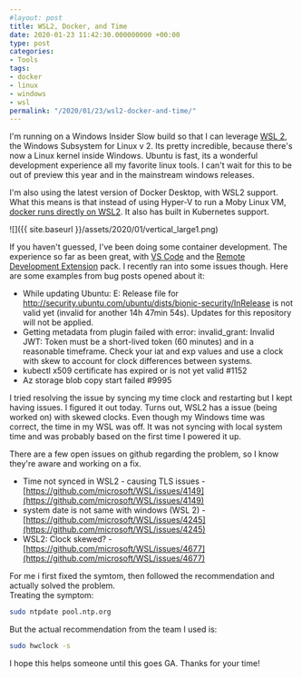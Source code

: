 ```yaml
---
#layout: post
title: WSL2, Docker, and Time
date: 2020-01-23 11:42:30.000000000 +00:00
type: post
categories:
- Tools
tags:
- docker
- linux
- windows
- wsl
permalink: "/2020/01/23/wsl2-docker-and-time/"
---
```

I'm running on a Windows Insider Slow build so that I can leverage [WSL 2](https://docs.microsoft.com/en-us/windows/wsl/wsl2-index), the Windows Subsystem for Linux v 2. Its pretty incredible, because there's now a Linux kernel inside Windows. Ubuntu is fast, its a wonderful development experience all my favorite linux tools. I can't wait for this to be out of preview this year and in the mainstream windows releases.

I'm also using the latest version of Docker Desktop, with WSL2 support. What this means is that instead of using Hyper-V to run a Moby Linux VM, [docker runs directly on WSL2](https://docs.docker.com/docker-for-windows/wsl-tech-preview/). It also has built in Kubernetes support.

![]({{ site.baseurl }}/assets/2020/01/vertical_large1.png)

If you haven't guessed, I've been doing some container development. The experience so far as been great, with [VS Code](https://code.visualstudio.com/) and the [Remote Development Extension](https://marketplace.visualstudio.com/items?itemName=ms-vscode-remote.vscode-remote-extensionpack) pack. I recently ran into some issues though. Here are some examples from bug posts opened about it:

*   While updating Ubuntu: E: Release file for http://security.ubuntu.com/ubuntu/dists/bionic-security/InRelease is not valid yet (invalid for another 14h 47min 54s). Updates for this repository will not be applied.
*   Getting metadata from plugin failed with error: invalid\_grant: Invalid JWT: Token must be a short-lived token (60 minutes) and in a reasonable timeframe. Check your iat and exp values and use a clock with skew to account for clock differences between systems.
*   kubectl x509 certificate has expired or is not yet valid #1152
*   Az storage blob copy start failed #9995

I tried resolving the issue by syncing my time clock and restarting but I kept having issues. I figured it out today. Turns out, WSL2 has a issue (being worked on) with skewed clocks. Even though my Windows time was correct, the time in my WSL was off. It was not syncing with local system time and was probably based on the first time I powered it up.

There are a few open issues on github regarding the problem, so I know they're aware and working on a fix.

*   Time not synced in WSL2 - causing TLS issues - [https://github.com/microsoft/WSL/issues/4149](https://github.com/microsoft/WSL/issues/4149)
*   system date is not same with windows (WSL 2) - [https://github.com/microsoft/WSL/issues/4245](https://github.com/microsoft/WSL/issues/4245)
*   WSL2: Clock skewed? - [https://github.com/microsoft/WSL/issues/4677](https://github.com/microsoft/WSL/issues/4677)

For me i first fixed the symtom, then followed the recommendation and actually solved the problem.  
Treating the symptom:

```bash
sudo ntpdate pool.ntp.org
```

But the actual recommendation from the team I used is:

```bash
sudo hwclock -s
```

I hope this helps someone until this goes GA. Thanks for your time!